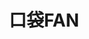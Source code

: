---
description: 男神/女神有什么动静都收集在这里，统一膜拜。
layout: post
results:
- primaryGenreName: Social Networking
  version: '1.0.1'
  genreIds:
  - '6005'
  - '6011'
  formattedPrice: 免费
  artworkUrl60: http://is2.mzstatic.com/image/thumb/Purple18/v4/86/1f/a3/861fa33a-5f39-4152-5a98-9f76e91301a9/source/60x60bb.jpg
  minimumOsVersion: '7.0'
  appletvScreenshotUrls: &a []
  sellerName: Yinyuechangxiang Network Technology (Beijing) Co Ltd
  supportedDevices:
  - iPhone4
  - iPad2Wifi
  - iPad23G
  - iPhone4S
  - iPadThirdGen
  - iPadThirdGen4G
  - iPhone5
  - iPodTouchFifthGen
  - iPadFourthGen
  - iPadFourthGen4G
  - iPadMini
  - iPadMini4G
  - iPhone5c
  - iPhone5s
  - iPhone6
  - iPhone6Plus
  - iPodTouchSixthGen
  genres:
  - 社交
  - 音乐
  currentVersionReleaseDate: '2016-04-22T22:08:41Z'
  trackName: 口袋FAN
  isVppDeviceBasedLicensingEnabled: true
  description: "这里是追星神器整合升级版——口袋FAN\n \n全新清爽界面 高端洋气上档次\n咱主要看的就是气质！\n \n添加聊天室
    话题发起等互动玩法\n我的次元我做主\n \n从现在开始无需再下载其他APP\n本命？男朋友？女神？老公？宝宝……\nidol的世界辣么大，口袋就能全装下！\n\nTFBOYS
    王俊凯 王源 易烊千玺 鹿晗 吴亦凡 张艺兴 黄子韬 李易峰 杨洋 华晨宇 井柏然 李宇春 周笔畅 王凯 胡歌 林俊杰 邓紫棋 陈伟霆 钟汉良
    罗志祥 蔡依林 黄致列 EXO BIGBANG 东方神起  JYJ GOT7 CNBLUE f(x)  A Pink 防弹少年团 Super
    Junior infinite SHINee B.A.P 少女时代 T-ara Block B 岚 Hey!Say!JUMP 山下智久 龟梨和也
    山田凉介 SMAP 赤西仁 AKB48 前田敦子 板野友美 大岛优子 taylor swift justin Bieber\none direction
    ……\n\n你爱的TA们都在这里！"
  price: 0
  trackId: 1088761680
  releaseDate: '2016-04-21T17:35:44Z'
  advisories: *a
  screenshotUrls:
  - http://a5.mzstatic.com/us/r30/Purple49/v4/7b/b0/ba/7bb0ba34-48e3-6362-b93e-663d7d0f8cb3/screen1136x1136.jpeg
  - http://a2.mzstatic.com/us/r30/Purple49/v4/c6/0c/89/c60c8957-e89f-d8a3-f91a-51b805b98a5a/screen1136x1136.jpeg
  - http://a4.mzstatic.com/us/r30/Purple49/v4/dc/36/8f/dc368f4e-dabb-bb30-c022-dd80442f5199/screen1136x1136.jpeg
  artistViewUrl: https://itunes.apple.com/cn/developer/yin-yue-chang-xiang-wang-luo/id527477888?uo=4
  primaryGenreId: 6005
  kind: software
  fileSizeBytes: '39469804'
  bundleId: com.yinyuetai.Pocket
  trackContentRating: 4+
  releaseNotes: 修复了部分已发现bug > <
  trackCensoredName: 口袋FAN
  contentAdvisoryRating: 4+
  isGameCenterEnabled: false
  artistName: 音悦畅想网络科技(北京)有限公司
  languageCodesISO2A:
  - EN
  - ZH
  features: *a
  wrapperType: software
  artworkUrl512: http://is2.mzstatic.com/image/thumb/Purple18/v4/86/1f/a3/861fa33a-5f39-4152-5a98-9f76e91301a9/source/512x512bb.jpg
  artworkUrl100: http://is2.mzstatic.com/image/thumb/Purple18/v4/86/1f/a3/861fa33a-5f39-4152-5a98-9f76e91301a9/source/100x100bb.jpg
  trackViewUrl: https://geo.itunes.apple.com/cn/app/kou-daifan/id1088761680?mt=8&uo=4
  artistId: 527477888
  currency: CNY
  ipadScreenshotUrls: *a
category: 社交
tags: tag1
resultCount: 1
title: 口袋FAN

---